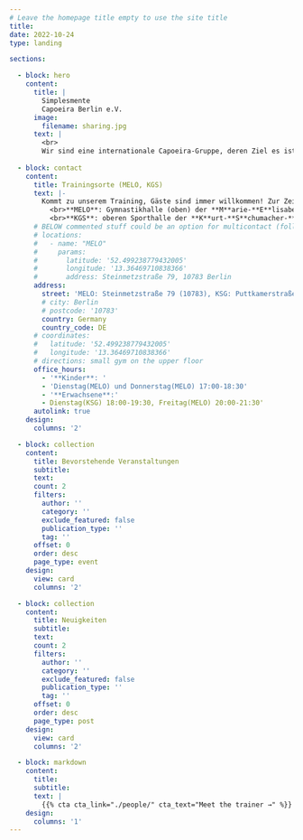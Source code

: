 ```yaml
---
# Leave the homepage title empty to use the site title
title:
date: 2022-10-24
type: landing

sections:

  - block: hero
    content:
      title: |
        Simplesmente 
        Capoeira Berlin e.V.
      image:
        filename: sharing.jpg
      text: |
        <br>
        Wir sind eine internationale Capoeira-Gruppe, deren Ziel es ist, die Fundamente von Capoeira zu studieren und zu implementieren, mit Fokus auf Technik und Grundprinzipien.
  
  - block: contact
    content:
      title: Trainingsorte (MELO, KGS)
      text: |-
        Kommt zu unserem Training, Gäste sind immer willkommen! Zur Zeit bieten wir je zwei Trainingseinheiten für Erwachsene und für Kinder/Jugendliche in die:
          <br>**MELO**: Gymnastikhalle (oben) der **M**arie-**E**lisabeth-**L**üders-**O**berschule
          <br>**KGS**: oberen Sporthalle der **K**urt-**S**chumacher-**G**rundschule
      # BELOW commented stuff could be an option for multicontact (following: https://discourse.gohugo.io/t/variables-in-shortcodes/20637/7)
      # locations:
      #   - name: "MELO"
      #     params:
      #       latitude: '52.499238779432005'
      #       longitude: '13.36469710838366'
      #       address: Steinmetzstraße 79, 10783 Berlin
      address:
        street: 'MELO: Steinmetzstraße 79 (10783), KSG: Puttkamerstraße 19 (10969)'
        # city: Berlin 
        # postcode: '10783'
        country: Germany
        country_code: DE
      # coordinates:
      #   latitude: '52.499238779432005'
      #   longitude: '13.36469710838366'
      # directions: small gym on the upper floor
      office_hours:
        - '**Kinder**: '
        - 'Dienstag(MELO) und Donnerstag(MELO) 17:00-18:30'
        - '**Erwachsene**:'
        - Dienstag(KSG) 18:00-19:30, Freitag(MELO) 20:00-21:30'
      autolink: true
    design:
      columns: '2'

  - block: collection
    content:
      title: Bevorstehende Veranstaltungen 
      subtitle:
      text:
      count: 2
      filters:
        author: ''
        category: ''
        exclude_featured: false
        publication_type: ''
        tag: ''
      offset: 0
      order: desc
      page_type: event 
    design:
      view: card
      columns: '2'

  - block: collection
    content:
      title: Neuigkeiten 
      subtitle:
      text:
      count: 2
      filters:
        author: ''
        category: ''
        exclude_featured: false
        publication_type: ''
        tag: ''
      offset: 0
      order: desc
      page_type: post
    design:
      view: card
      columns: '2'

  - block: markdown
    content:
      title:
      subtitle:
      text: |
        {{% cta cta_link="./people/" cta_text="Meet the trainer →" %}}
    design:
      columns: '1'
---
```


